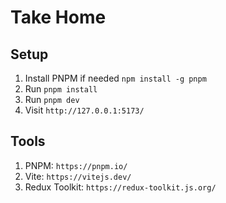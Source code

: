 # Take Home

## Setup

1. Install PNPM if needed `npm install -g pnpm`
2. Run `pnpm install`
3. Run `pnpm dev`
4. Visit `http://127.0.0.1:5173/`

## Tools

1. PNPM: `https://pnpm.io/`
2. Vite: `https://vitejs.dev/`
3. Redux Toolkit: `https://redux-toolkit.js.org/`
